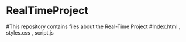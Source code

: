 # RealTimeProject
#This repository contains files about the Real-Time Project
#Index.html , styles.css , script.js

